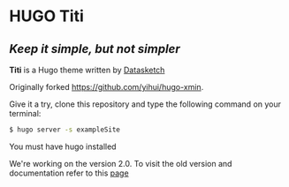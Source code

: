 # HUGO Titi

## _Keep it simple, but not simpler_

**Titi** is a Hugo theme written by [Datasketch](https://datasketch.co)

Originally forked https://github.com/yihui/hugo-xmin.

Give it a try, clone this repository and type the following command on your terminal:

```sh
$ hugo server -s exampleSite
```

You must have hugo installed

We're working on the version 2.0. To visit the old version and documentation refer to this [page](https://github.com/datasketch/hugo-titi/tree/v1.0.0)
